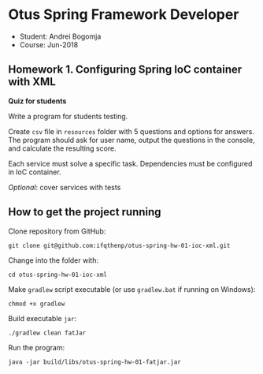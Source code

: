 # Otus Spring Framework Developer

- Student: Andrei Bogomja
- Course: Jun-2018

## Homework 1. Configuring Spring IoC container with XML

**Quiz for students**

Write a program for students testing.

Create `csv` file in `resources` folder with 5 questions and options for answers.
The program should ask for user name, output the questions in the console, and 
calculate the resulting score.

Each service must solve a specific task. Dependencies must be configured in IoC
container.

_Optional_: cover services with tests

## How to get the project running

Clone repository from GitHub:

```shell
git clone git@github.com:ifqthenp/otus-spring-hw-01-ioc-xml.git
```

Change into the folder with:

```shell
cd otus-spring-hw-01-ioc-xml
```

Make `gradlew` script executable (or use `gradlew.bat` if running on Windows):

```shell
chmod +x gradlew 
```

Build executable `jar`:

```shell
./gradlew clean fatJar
```

Run the program:

```shell
java -jar build/libs/otus-spring-hw-01-fatjar.jar
```
